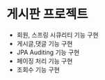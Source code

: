 # 게시판 프로젝트
<ul>
<li> 회원, 스프링 시큐리티 기능 구현</li>
<li> 게시글,댓글 기능 구현</li>
<li> JPA Auditing 기능 구현</li>
<li> 페이징 처리 기능 구현</li>
<li> 조회수 기능 구현</li>
</ul>

